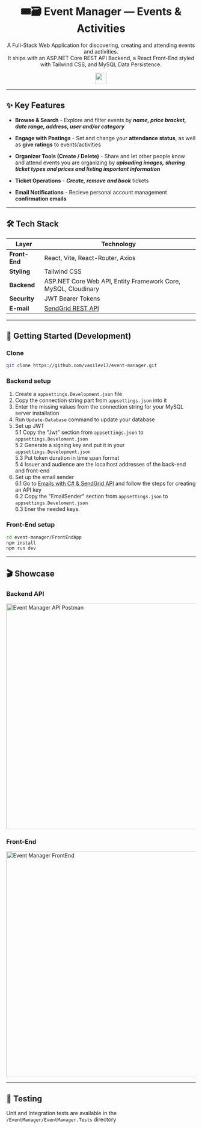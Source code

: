
<div align="center">
  
<h1>🎟🗃 Event Manager — Events & Activities</h1>
  
<p>A Full-Stack Web Application for discovering, creating and attending events and activities.<br> 
It ships with an ASP.NET Core REST API Backend, a React Front-End styled with Tailwind CSS, and MySQL Data Persistence.</p>

<img src="https://img.shields.io/badge/Team%20-%20Project%20-%20gray?logo=codecrafters&labelColor=orange" style="height: 30px; width: auto;">

</div>

---

## ✨ Key Features

- **Browse & Search** - Explore and filter events by ***name, price bracket, date range, address, user and/or category***

- **Engage with Postings** - Set and change your **attendance status**, as well as **give ratings** to events/activities

- **Organizer Tools (Create / Delete)** - Share and let other people know and attend events you are organizing by ***uploading images, sharing ticket types and prices and listing important information***

- **Ticket Operations** - ***Create, remove and book*** tickets

- **Email Notifications** - Recieve personal account management **confirmation emails**

---

## 🛠 Tech Stack

| Layer | Technology |
|-------|------------|
|**Front-End**|React, Vite, React-Router, Axios|
|**Styling**|Tailwind CSS|
|**Backend**|ASP.NET Core Web API, Entity Framework Core, MySQL, Cloudinary|
|**Security**|JWT Bearer Tokens|
|**E-mail**|[SendGrid REST API](https://sendgrid.com)|

---

## 🚀 Getting Started (Development)

### Clone

```bash
git clone https://github.com/vasilev17/event-manager.git
```

### Backend setup
1.  Create a `appsettings.Development.json` file
2.	Copy the connection string part from `appsettings.json` into it
3.	Enter the missing values from the connection string for your MySQL server installation
4.	Run `Update-Database` command to update your database
5.  Set up JWT    
    5.1 Copy the "Jwt" section from `appsettings.json` to `appsettings.Develoment.json`    
    5.2 Generate a signing key and put it in your `appsettings.Development.json`    
    5.3 Put token duration in time span format    
    5.4 Issuer and audience are the localhost addresses of the back-end and front-end
6.  Set up the email sender    
    6.1 Go to [Emails with C# & SendGrid API](https://www.twilio.com/en-us/blog/send-emails-using-the-sendgrid-api-with-dotnetnet-6-and-csharp) and follow the steps for creating an API key    
    6.2 Copy the "EmailSender" section from `appsettings.json` to `appsettings.Develoment.json`    
    6.3 Ener the needed keys.
    
### Front-End setup
```bash
cd event-manager/FrontEndApp
npm install
npm run dev
```

---

## 🎬 Showcase

### Backend API
<img width="1000" height="600" alt="Event Manager API Postman" src="https://github.com/user-attachments/assets/39f0f045-bdbe-4275-9592-7a011da80609" />

### Front-End
<img width="1000" height="600" alt="Event Manager FrontEnd" src="https://github.com/user-attachments/assets/ff88874e-72e8-46c2-8b65-6f46d1e285e6" />

---

## 🧪 Testing
Unit and Integration tests are available in the `/EventManager/EventManager.Tests` directory
